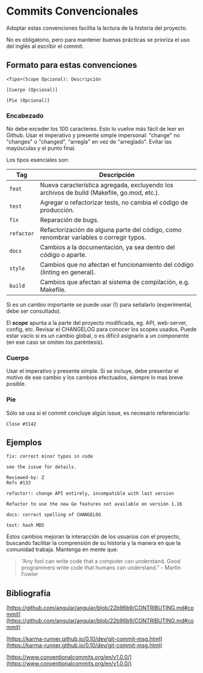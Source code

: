 # Commits Convencionales

Adoptar estas convenciones facilita la lectura de la historia del proyecto. 

No es obligatorio, pero para mantener buenas prácticas se prioriza el uso del inglés al escribir el commit.

## Formato para estas convenciones
```
<Tipo>(Scope Opcional): Descripción

[Cuerpo (Opcional)]

[Pie (Opcional)]

```

### Encabezado

No debe exceder los 100 caracteres. Esto lo vuelve más fácil de leer en Github. Usar el imperativo y presente simple impersonal: "change" no "changes" o "changed", "arregla" en vez de "arreglado". Evitar las mayúsculas y el punto final.



Los tipos esenciales son:


|Tag     |Descripción|
|--------|---|
|``feat``    |Nueva característica agregada, excluyendo los archivos de build (Makefile, go.mod, etc.).|
|``test``    |Agregar o refactorizar tests, no cambia el código de producción.|
|`fix`     |Reparación de bugs.|
|`refactor`|Refactorización de alguna parte del código, como renombrar variables o corregir typos.|
|`docs`    |Cambios a la documentación, ya sea dentro del código o aparte.|
|`style`   |Cambios que no afectan el funcionamiento del código (linting en general).|
|`build`   |Cambios que afectan al sistema de compilación, e.g. Makefile.|

Si es un cambio importante se puede usar (!) para señalarlo (experimental, debe ser consultado).

El **_scope_** apunta a la parte del proyecto modificada, eg. API, web-server, config, etc. Revisar el CHANGELOG para conocer los scopes usados. Puede estar vacío si es un cambio global, o es difícil asignarlo a un componente (en ese caso se omiten los paréntesis).

### Cuerpo

Usar el imperativo y presente simple. Si se incluye, debe presentar el motivo de ese cambio y los cambios efectuados, siempre lo mas breve posible.

### Pie

Sólo se usa si el commit concluye algún issue, es necesario referenciarlo:

```
Close #3142
```







## Ejemplos

```
fix: correct minor typos in code

see the issue for details.

Reviewed-by: Z
Refs #133

```
```
refactor!: change API entirely, incompatible with last version

Refactor to use the new Go features not available on version 1.16
```
```
docs: correct spelling of CHANGELOG
```
```
test: hash MD5
``` 

Estos cambios mejoran la interacción de los usuarios con el proyecto, buscando facilitar la comprensión de su historia y la manera en que la comunidad trabaja. Mantenga en mente que:

> “Any fool can write code that a computer can understand. Good programmers write code that humans can understand.” - Martin Fowler


## Bibliografía

[https://github.com/angular/angular/blob/22b96b9/CONTRIBUTING.md#commit](https://github.com/angular/angular/blob/22b96b9/CONTRIBUTING.md#commit)

[https://karma-runner.github.io/0.10/dev/git-commit-msg.html](https://karma-runner.github.io/0.10/dev/git-commit-msg.html)

[https://www.conventionalcommits.org/en/v1.0.0/](https://www.conventionalcommits.org/en/v1.0.0/)
